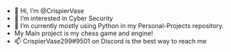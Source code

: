 - 👋 Hi, I’m @CrispierVase
- 👀 I’m interested in Cyber Security 
- 🌱 I’m currently mostly using Python in my Personal-Projects repository. 
- My Main project is my chess game and engine!
- 📫 CrispierVase299#9501 on Discord is the best way to reach me

<!---
CrispierVase/CrispierVase is a ✨ special ✨ repository because its `README.md` (this file) appears on your GitHub profile.
You can click the Preview link to take a look at your changes.
--->

